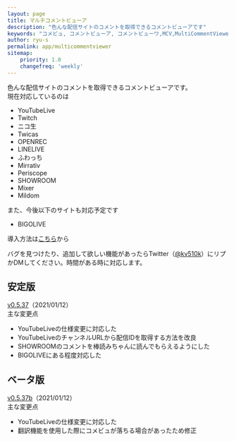 ```yaml
---
layout: page
title: マルチコメントビューア
description: "色んな配信サイトのコメントを取得できるコメントビューアです"
keywords: "コメビュ, コメントビューア, コメントビューワ,MCV,MultiCommentViewer"
author: ryu-s
permalink: app/multicommentviewer
sitemap:
    priority: 1.0
    changefreq: 'weekly'	
---
```


色んな配信サイトのコメントを取得できるコメントビューアです。  
現在対応しているのは
- YouTubeLive
- Twitch
- ニコ生
- Twicas
- OPENREC
- LINELIVE
- ふわっち
- Mirrativ
- Periscope
- SHOWROOM
- Mixer
- Mildom

また、今後以下のサイトも対応予定です
- BIGOLIVE

導入方法は[こちら](https://github.com/CommentViewerCollection/MultiCommentViewer/wiki/%E5%B0%8E%E5%85%A5%E6%89%8B%E9%A0%86)から  
  
バグを見つけたり、追加して欲しい機能があったらTwitter（[@kv510k](https://twitter.com/kv510k)）にリプかDMしてください。時間がある時に対応します。  

## 安定版
[v0.5.37](https://int-main.net/app/MultiCommentViewer_v0.5.37_stable.zip)（2021/01/12）  
主な変更点
- YouTubeLiveの仕様変更に対応した
- YouTubeLiveのチャンネルURLから配信IDを取得する方法を改良
- SHOWROOMのコメントを棒読みちゃんに読んでもらえるようにした
- BIGOLIVEにある程度対応した

## ベータ版
[v0.5.37b](https://int-main.net/app/MultiCommentViewer_v0.5.37_beta.zip)（2021/01/12）  
主な変更点
- YouTubeLiveの仕様変更に対応した
- 翻訳機能を使用した際にコメビュが落ちる場合があったため修正
